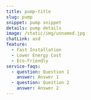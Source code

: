 ```yaml
---
title: pump-title
slug: pump
snippet: pump snippet
details: pump details
image: /static/img/unnamed.jpg
chatLink: asd
feature:
  - Fast Installation
  - Lower Energy Cost
  - Eco-Friendly
service-faqs:
  - question: Question 1
    answer: Answer 1
  - question: Question 2
    answer: Answer 2
---
```

